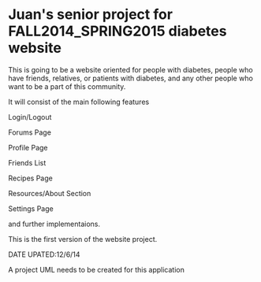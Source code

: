 # Juan's senior project for FALL2014_SPRING2015 diabetes website

This is going to be a website oriented for people with diabetes, people who have friends, relatives, or patients with diabetes, and any other people who want to be a part of this community.

It will consist of the main following features

Login/Logout

Forums Page

Profile Page

Friends List

Recipes Page

Resources/About Section 

Settings Page

and further implementaions. 

This is the first version of the website project. 

DATE UPATED:12/6/14

A project UML needs to  be created for this application 